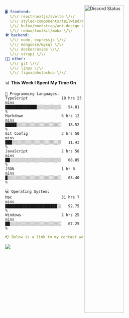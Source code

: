 
<a href="https://discord.com/users/279302975371870218" target="_blank">
    <img width="50%" align="right" alt="Discord Status" src="https://lanyard.cnrad.dev/api/279302975371870218?bg=161B22&borderRadius=5px%205px%200%200&hideTimestamp=true&idleMessage=Just%20chillin%27%20at%20the%20moment&animated=true">
</a>

```yaml
🖥️ frontend: 
  \/\/ react/nextjs/svelte \/\/
  \/\/ styled-components/tailwind/mui/
  \/\/ bulma/bootstrap/ant-design \/\/
  \/\/ redux/toolkit/mobx \/\/
🛠 backend: 
  \/\/ node, expressjs \/\/
  \/\/ mongoose/mysql \/\/
  \/\/ docker/axios \/\/
  \/\/ strapi \/\/
👨‍💻 other: 
  \/\/ git \/\/ 
  \/\/ linux \/\/
  \/\/ figma/photoshop \/\/
```
<!--START_SECTION:waka-->
📊 **This Week I Spent My Time On** 

```text
💬 Programming Languages: 
TypeScript               18 hrs 23 mins      ██████████████░░░░░░░░░░░   54.81 % 
Markdown                 6 hrs 12 mins       █████░░░░░░░░░░░░░░░░░░░░   18.52 % 
Git Config               3 hrs 50 mins       ███░░░░░░░░░░░░░░░░░░░░░░   11.43 % 
JavaScript               2 hrs 58 mins       ██░░░░░░░░░░░░░░░░░░░░░░░   08.85 % 
JSON                     1 hr 8 mins         █░░░░░░░░░░░░░░░░░░░░░░░░   03.40 % 

💻 Operating System: 
Mac                      31 hrs 7 mins       ███████████████████████░░   92.75 % 
Windows                  2 hrs 25 mins       ██░░░░░░░░░░░░░░░░░░░░░░░   07.25 % 
```


<!--END_SECTION:waka-->
```yaml
📭 Below is a link to my contact website 
```
<a href="https://mxns.xyz" target="_black"> <img src="https://img.shields.io/badge/website-161B22?style=for-the-badge&logo=About.me&logoColor=white"></img> <a/>
